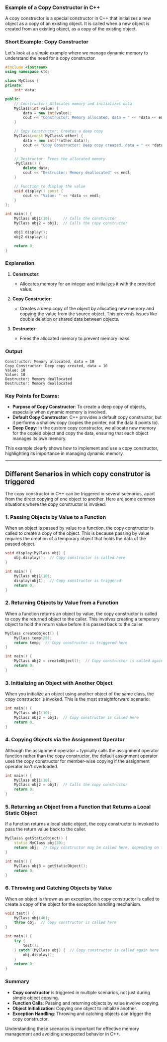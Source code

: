 ### **Example of a Copy Constructor in C++**

A copy constructor is a special constructor in C++ that initializes a new object as a copy of an existing object. It is called when a new object is created from an existing object, as a copy of the existing object.

### **Short Example: Copy Constructor**

Let's look at a simple example where we manage dynamic memory to understand the need for a copy constructor.

```cpp
#include <iostream>
using namespace std;

class MyClass {
private:
    int* data;

public:
    // Constructor: Allocates memory and initializes data
    MyClass(int value) {
        data = new int(value);
        cout << "Constructor: Memory allocated, data = " << *data << endl;
    }

    // Copy Constructor: Creates a deep copy
    MyClass(const MyClass& other) {
        data = new int(*(other.data));
        cout << "Copy Constructor: Deep copy created, data = " << *data << endl;
    }

    // Destructor: Frees the allocated memory
    ~MyClass() {
        delete data;
        cout << "Destructor: Memory deallocated" << endl;
    }

    // Function to display the value
    void display() const {
        cout << "Value: " << *data << endl;
    }
};

int main() {
    MyClass obj1(10);     // Calls the constructor
    MyClass obj2 = obj1;  // Calls the copy constructor

    obj1.display();
    obj2.display();

    return 0;
}
```

### **Explanation**

1. **Constructor**:
   - Allocates memory for an integer and initializes it with the provided value.

2. **Copy Constructor**:
   - Creates a deep copy of the object by allocating new memory and copying the value from the source object. This prevents issues like double deletion or shared data between objects.

3. **Destructor**:
   - Frees the allocated memory to prevent memory leaks.

### **Output**

```
Constructor: Memory allocated, data = 10
Copy Constructor: Deep copy created, data = 10
Value: 10
Value: 10
Destructor: Memory deallocated
Destructor: Memory deallocated
```

### **Key Points for Exams**:
- **Purpose of Copy Constructor**: To create a deep copy of objects, especially when dynamic memory is involved.
- **Default Copy Constructor**: C++ provides a default copy constructor, but it performs a shallow copy (copies the pointer, not the data it points to).
- **Deep Copy**: In the custom copy constructor, we allocate new memory for the copied object and copy the data, ensuring that each object manages its own memory.

This example clearly shows how to implement and use a copy constructor, highlighting its importance in managing dynamic memory.

---

## Different Senarios in which copy construtor is triggered

The copy constructor in C++ can be triggered in several scenarios, apart from the direct copying of one object to another. Here are some common situations where the copy constructor is invoked:

### 1. **Passing Objects by Value to a Function**

When an object is passed by value to a function, the copy constructor is called to create a copy of the object. This is because passing by value requires the creation of a temporary object that holds the data of the passed object.

```cpp
void display(MyClass obj) {
    obj.display();  // Copy constructor is called here
}

int main() {
    MyClass obj1(10);
    display(obj1);  // Copy constructor is triggered
    return 0;
}
```

### 2. **Returning Objects by Value from a Function**

When a function returns an object by value, the copy constructor is called to copy the returned object to the caller. This involves creating a temporary object to hold the return value before it is passed back to the caller.

```cpp
MyClass createObject() {
    MyClass temp(20);
    return temp;  // Copy constructor is triggered here
}

int main() {
    MyClass obj2 = createObject();  // Copy constructor is called again
    return 0;
}
```

### 3. **Initializing an Object with Another Object**

When you initialize an object using another object of the same class, the copy constructor is invoked. This is the most straightforward scenario:

```cpp
int main() {
    MyClass obj1(10);
    MyClass obj2 = obj1;  // Copy constructor is called here
    return 0;
}
```

### 4. **Copying Objects via the Assignment Operator**

Although the assignment operator `=` typically calls the assignment operator function rather than the copy constructor, the default assignment operator uses the copy constructor for member-wise copying if the assignment operator isn't overloaded.

```cpp
int main() {
    MyClass obj1(10);
    MyClass obj2 = obj1;  // Calls the copy constructor
    return 0;
}
```

### 5. **Returning an Object from a Function that Returns a Local Static Object**

If a function returns a local static object, the copy constructor is invoked to pass the return value back to the caller.

```cpp
MyClass& getStaticObject() {
    static MyClass obj(30);
    return obj;  // Copy constructor may be called here, depending on the context
}

int main() {
    MyClass obj3 = getStaticObject();
    return 0;
}
```

### 6. **Throwing and Catching Objects by Value**

When an object is thrown as an exception, the copy constructor is called to create a copy of the object for the exception handling mechanism.

```cpp
void test() {
    MyClass obj(40);
    throw obj;  // Copy constructor is called here
}

int main() {
    try {
        test();
    } catch (MyClass obj) {  // Copy constructor is called again here
        obj.display();
    }
    return 0;
}
```

### Summary

- **Copy constructor** is triggered in multiple scenarios, not just during simple object copying.
- **Function Calls**: Passing and returning objects by value involve copying.
- **Object Initialization**: Copying one object to initialize another.
- **Exception Handling**: Throwing and catching objects can trigger the copy constructor.
  
Understanding these scenarios is important for effective memory management and avoiding unexpected behavior in C++.
